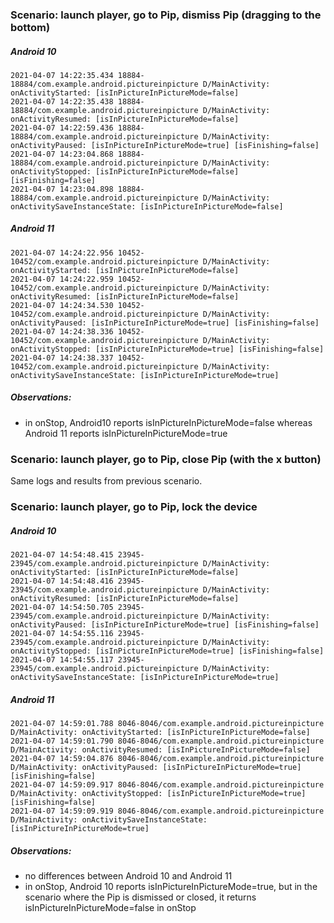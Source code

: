 ### Scenario: launch player, go to Pip, dismiss Pip (dragging to the bottom)

##### Android 10
```
2021-04-07 14:22:35.434 18884-18884/com.example.android.pictureinpicture D/MainActivity: onActivityStarted: [isInPictureInPictureMode=false]
2021-04-07 14:22:35.438 18884-18884/com.example.android.pictureinpicture D/MainActivity: onActivityResumed: [isInPictureInPictureMode=false]
2021-04-07 14:22:59.436 18884-18884/com.example.android.pictureinpicture D/MainActivity: onActivityPaused: [isInPictureInPictureMode=true] [isFinishing=false]
2021-04-07 14:23:04.868 18884-18884/com.example.android.pictureinpicture D/MainActivity: onActivityStopped: [isInPictureInPictureMode=false] [isFinishing=false]
2021-04-07 14:23:04.898 18884-18884/com.example.android.pictureinpicture D/MainActivity: onActivitySaveInstanceState: [isInPictureInPictureMode=false]
```

##### Android 11

```
2021-04-07 14:24:22.956 10452-10452/com.example.android.pictureinpicture D/MainActivity: onActivityStarted: [isInPictureInPictureMode=false]
2021-04-07 14:24:22.959 10452-10452/com.example.android.pictureinpicture D/MainActivity: onActivityResumed: [isInPictureInPictureMode=false]
2021-04-07 14:24:34.530 10452-10452/com.example.android.pictureinpicture D/MainActivity: onActivityPaused: [isInPictureInPictureMode=true] [isFinishing=false]
2021-04-07 14:24:38.336 10452-10452/com.example.android.pictureinpicture D/MainActivity: onActivityStopped: [isInPictureInPictureMode=true] [isFinishing=false]
2021-04-07 14:24:38.337 10452-10452/com.example.android.pictureinpicture D/MainActivity: onActivitySaveInstanceState: [isInPictureInPictureMode=true]
```

##### Observations:
- in onStop, Android10 reports isInPictureInPictureMode=false whereas Android 11 reports isInPictureInPictureMode=true


### Scenario: launch player, go to Pip, close Pip (with the x button) 
Same logs and results from previous scenario.

### Scenario: launch player, go to Pip, lock the device

##### Android 10
```
2021-04-07 14:54:48.415 23945-23945/com.example.android.pictureinpicture D/MainActivity: onActivityStarted: [isInPictureInPictureMode=false]
2021-04-07 14:54:48.416 23945-23945/com.example.android.pictureinpicture D/MainActivity: onActivityResumed: [isInPictureInPictureMode=false]
2021-04-07 14:54:50.705 23945-23945/com.example.android.pictureinpicture D/MainActivity: onActivityPaused: [isInPictureInPictureMode=true] [isFinishing=false]
2021-04-07 14:54:55.116 23945-23945/com.example.android.pictureinpicture D/MainActivity: onActivityStopped: [isInPictureInPictureMode=true] [isFinishing=false]
2021-04-07 14:54:55.117 23945-23945/com.example.android.pictureinpicture D/MainActivity: onActivitySaveInstanceState: [isInPictureInPictureMode=true]
```

#####  Android 11

```
2021-04-07 14:59:01.788 8046-8046/com.example.android.pictureinpicture D/MainActivity: onActivityStarted: [isInPictureInPictureMode=false]
2021-04-07 14:59:01.790 8046-8046/com.example.android.pictureinpicture D/MainActivity: onActivityResumed: [isInPictureInPictureMode=false]
2021-04-07 14:59:04.876 8046-8046/com.example.android.pictureinpicture D/MainActivity: onActivityPaused: [isInPictureInPictureMode=true] [isFinishing=false]
2021-04-07 14:59:09.917 8046-8046/com.example.android.pictureinpicture D/MainActivity: onActivityStopped: [isInPictureInPictureMode=true] [isFinishing=false]
2021-04-07 14:59:09.919 8046-8046/com.example.android.pictureinpicture D/MainActivity: onActivitySaveInstanceState: [isInPictureInPictureMode=true]
```

##### Observations:
- no differences between Android 10 and Android 11
- in onStop, Android 10 reports isInPictureInPictureMode=true, but in the scenario where the Pip is dismissed or closed, it returns isInPictureInPictureMode=false in onStop